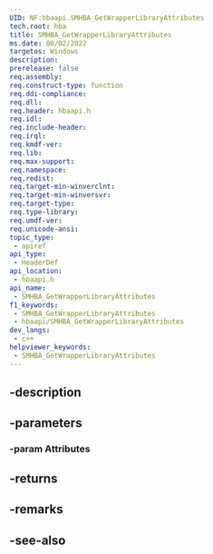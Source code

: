 ```yaml
---
UID: NF:hbaapi.SMHBA_GetWrapperLibraryAttributes
tech.root: hba
title: SMHBA_GetWrapperLibraryAttributes
ms.date: 08/02/2022
targetos: Windows
description: 
prerelease: false
req.assembly: 
req.construct-type: function
req.ddi-compliance: 
req.dll: 
req.header: hbaapi.h
req.idl: 
req.include-header: 
req.irql: 
req.kmdf-ver: 
req.lib: 
req.max-support: 
req.namespace: 
req.redist: 
req.target-min-winverclnt: 
req.target-min-winversvr: 
req.target-type: 
req.type-library: 
req.umdf-ver: 
req.unicode-ansi: 
topic_type:
 - apiref
api_type:
 - HeaderDef
api_location:
 - hbaapi.h
api_name:
 - SMHBA_GetWrapperLibraryAttributes
f1_keywords:
 - SMHBA_GetWrapperLibraryAttributes
 - hbaapi/SMHBA_GetWrapperLibraryAttributes
dev_langs:
 - c++
helpviewer_keywords:
 - SMHBA_GetWrapperLibraryAttributes
---
```


## -description

## -parameters

### -param Attributes

## -returns

## -remarks

## -see-also

